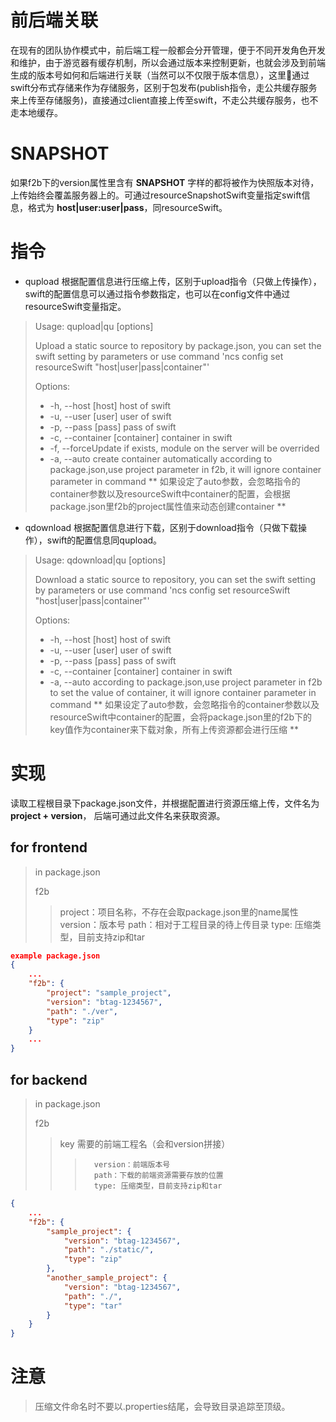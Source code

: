 # 前后端关联
在现有的团队协作模式中，前后端工程一般都会分开管理，便于不同开发角色开发和维护，由于游览器有缓存机制，所以会通过版本来控制更新，也就会涉及到前端生成的版本号如何和后端进行关联（当然可以不仅限于版本信息），这里通过swift分布式存储来作为存储服务，区别于包发布(publish指令，走公共缓存服务来上传至存储服务)，直接通过client直接上传至swift，不走公共缓存服务，也不走本地缓存。

# SNAPSHOT
如果f2b下的version属性里含有 **SNAPSHOT** 字样的都将被作为快照版本对待，上传始终会覆盖服务器上的。可通过resourceSnapshotSwift变量指定swift信息，格式为 **host|user:user|pass**，同resourceSwift。

# 指令
- qupload 根据配置信息进行压缩上传，区别于upload指令（只做上传操作），swift的配置信息可以通过指令参数指定，也可以在config文件中通过resourceSwift变量指定。
>Usage: qupload|qu [options]
>
>Upload a static source to repository by package.json, you can set the swift setting by parameters or use command 'ncs config set resourceSwift "host|user|pass|container"'
>
>Options:
>
>+  -h, --host [host]            host of swift
>+  -u, --user [user]            user of swift
>+  -p, --pass [pass]            pass of swift
>+  -c, --container [container]  container in swift
>+  -f, --forceUpdate            if exists, module on the server will be overrided
>+  -a, --auto                   create container automatically according to package.json,use project parameter in f2b, it will ignore container parameter in command
** 如果设定了auto参数，会忽略指令的container参数以及resourceSwift中container的配置，会根据package.json里f2b的project属性值来动态创建container **

- qdownload 根据配置信息进行下载，区别于download指令（只做下载操作），swift的配置信息同qupload。
>Usage: qdownload|qu [options]
>
>Download a static source to repository, you can set the swift setting by parameters or use command 'ncs config set resourceSwift "host|user|pass|container"'
>
>Options:
>
>+   -h, --host [host]            host of swift
>+   -u, --user [user]            user of swift
>+   -p, --pass [pass]            pass of swift
>+   -c, --container [container]  container in swift
>+   -a, --auto                   according to package.json,use project parameter in f2b to set the value of container, it will ignore container parameter in command
** 如果设定了auto参数，会忽略指令的container参数以及resourceSwift中container的配置，会将package.json里的f2b下的key值作为container来下载对象，所有上传资源都会进行压缩 **

# 实现
读取工程根目录下package.json文件，并根据配置进行资源压缩上传，文件名为 **project + version**， 后端可通过此文件名来获取资源。

## for frontend

> in package.json
>
> f2b
>
>>   project：项目名称，不存在会取package.json里的name属性
>>   version：版本号
>>   path：相对于工程目录的待上传目录
>>   type: 压缩类型，目前支持zip和tar

```json
example package.json
{
  	...
 	"f2b": {
        "project": "sample_project",
        "version": "btag-1234567",
        "path": "./ver",
        "type": "zip"
	}
    ...
}

```



## for backend

> in package.json
>
> f2b
>
>>   key 需要的前端工程名（会和version拼接）
>>>       version：前端版本号
>>>       path：下载的前端资源需要存放的位置
>>>       type: 压缩类型，目前支持zip和tar


```json
{
	...
  	"f2b": {
        "sample_project": {
            "version": "btag-1234567",
            "path": "./static/",
            "type": "zip"
        },
        "another_sample_project": {
            "version": "btag-1234567",
            "path": "./",
            "type": "tar"
        }
	}
}
```
# 注意
> 压缩文件命名时不要以.properties结尾，会导致目录追踪至顶级。

